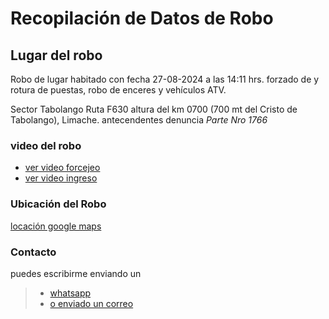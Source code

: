 # Recopilación de Datos de Robo

## Lugar del robo

Robo de lugar habitado con fecha 27-08-2024 a las 14:11 hrs. forzado de y rotura de
puestas, robo de enceres y vehículos ATV.

Sector Tabolango Ruta F630 altura del km 0700 (700 mt del Cristo de Tabolango), Limache.
antecendentes denuncia _Parte *Nro 1766*_

### video del robo

- [ver video forcejeo](./VIDEO_2024-08-27_14.11hrs_inicio_robo.mp4)
- [ver video ingreso](./VIDEO_2024-08-27_14.14hrs_acceso_forzado.mp4)

### Ubicación del Robo

[locación google maps](https://maps.app.goo.gl/58wpxTvFEtXESE5K9)

### Contacto

puedes escribirme enviando un

> - [whatsapp](http://whatsapp.me/56948611376?text=Por%20el%20asunto%20del%20robo)
> - [o enviado un correo](mailto:crcamposn@gmail.com?subject=Información%20Robo&cc=ccamposn@minenergia.cl)
